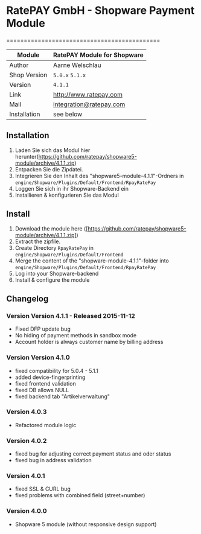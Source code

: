 # RatePAY GmbH - Shopware Payment Module
============================================

|Module | RatePAY Module for Shopware
|------|----------
|Author | Aarne Welschlau
|Shop Version | `5.0.x` `5.1.x`
|Version | `4.1.1`
|Link | http://www.ratepay.com
|Mail | integration@ratepay.com
|Installation | see below

## Installation
1. Laden Sie sich das Modul hier herunter(https://github.com/ratepay/shopware5-module/archive/4.1.1.zip)
2. Entpacken Sie die Zipdatei.
3. Integrieren Sie den Inhalt des "shopware5-module-4.1.1"-Ordners in `engine/Shopware/Plugins/Default/Frontend/RpayRatePay`
4. Loggen Sie sich in ihr Shopware-Backend ein
5. Installieren & konfigurieren Sie das Modul

## Install
1. Download the module here ([https://github.com/ratepay/shopware5-module/archive/4.1.1.zip])
2. Extract the zipfile.
3. Create Directory `RpayRatePay` in `engine/Shopware/Plugins/Default/Frontend`
4. Merge the content of the "shopware-module-4.1.1"-folder into `engine/Shopware/Plugins/Default/Frontend/RpayRatePay`
5. Log into your Shopware-backend
6. Install & configure the module

## Changelog

### Version Version 4.1.1 - Released 2015-11-12
* Fixed DFP update bug
* No hiding of payment methods in sandbox mode
* Account holder is always customer name by billing address

### Version Version 4.1.0
* fixed compatibility for 5.0.4 - 5.1.1
* added device-fingerprinting
* fixed frontend validation
* fixed DB allows NULL
* fixed backend tab "Artikelverwaltung"

### Version 4.0.3
* Refactored module logic

### Version 4.0.2
* fixed bug for adjusting correct payment status and oder status
* fixed bug in address validation

### Version 4.0.1
* fixed SSL & CURL bug
* fixed problems with combined field (street+number)

### Version 4.0.0
* Shopware 5 module (without responsive design support)